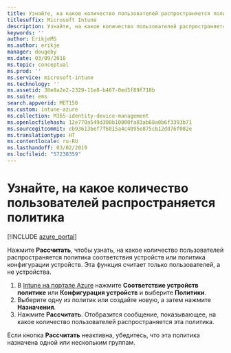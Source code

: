 ```yaml
---
title: Узнайте, на какое количество пользователей распространяется политика
titlesuffix: Microsoft Intune
description: Узнайте, на какое количество пользователей распространяется политика
keywords: ''
author: ErikjeMS
ms.author: erikje
manager: dougeby
ms.date: 03/09/2018
ms.topic: conceptual
ms.prod: ''
ms.service: microsoft-intune
ms.technology: ''
ms.assetid: 38e8a2e2-2329-11e8-b467-0ed5f89f718b
ms.suite: ems
search.appverid: MET150
ms.custom: intune-azure
ms.collection: M365-identity-device-management
ms.openlocfilehash: 12e770a549d300b10000fa83ab68a0b6f3393b71
ms.sourcegitcommit: cb93613bef7f6015a4c4095e875cb12dd76f002e
ms.translationtype: HT
ms.contentlocale: ru-RU
ms.lasthandoff: 03/02/2019
ms.locfileid: "57238359"
---
```

# <a name="evaluate-how-many-users-are-targeted-by-a-policy"></a>Узнайте, на какое количество пользователей распространяется политика
[!INCLUDE [azure_portal](./includes/azure_portal.md)]

Нажмите **Рассчитать**, чтобы узнать, на какое количество пользователей распространяется политика соответствия устройств или политика конфигурации устройств. Эта функция считает только пользователей, а не устройства.

1.  В [Intune на портале Azure](https://aka.ms/intuneportal) нажмите **Соответствие устройств политике** или **Конфигурация устройств** и выберите **Политики**.
2.  Выберите одну из политик или создайте новую, а затем нажмите **Назначения**.
3.  Нажмите **Рассчитать**. Отобразится сообщение, показывающее, на какое количество пользователей распространяется эта политика.

Если кнопка **Рассчитать** неактивна, убедитесь, что эта политика назначена одной или нескольким группам.

